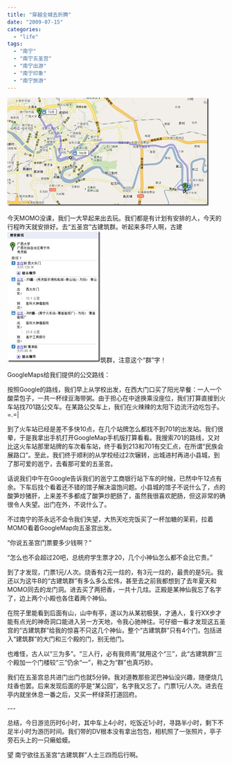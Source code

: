 ```yaml
---
title: "穿越全城去折腾"
date: "2009-07-15"
categories: 
  - "life"
tags: 
  - "南宁"
  - "南宁五圣宫"
  - "南宁出游"
  - "南宁印象"
  - "南宁旅游"
---
```


[![map](images/map_thumb.jpg "map")](http://blog.natt.cc/wp-content/uploads/2009/07/map.jpg)

今天MOMO没课，我们一大早起来出去玩。我们都是有计划有安排的人，今天的行程昨天就安排好。去“五圣宫”古建筑群。听起来多吓人啊，古建[![googlebus](images/googlebus_thumb.jpg "googlebus")](http://blog.natt.cc/wp-content/uploads/2009/07/googlebus.jpg)筑群，注意这个“群”字！

GoogleMaps给我们提供的公交路线：

按照Google的路线，我们早上从学校出发，在西大门口买了阳光早餐：一人一个酸菜包子，一共一杯绿豆海带粥。由于担心在中途换乘没座位，我们打算直接到火车站找701路公交车。在某路公交车上，我们在火辣辣的太阳下边流汗边吃包子。=.=|

到了火车站已经是差不多快10点，在几个站牌怎么都找不到701的出发站。我们很晕，于是我拿出手机打开GoogleMap手机版打算看看。我搜索701的路线，又对比这火车站那里站牌的车次看车站，终于看到213和701有交汇点，在所谓“民族会展路口”。至此，我们终于顺利的从学校经过2次辗转，出城进村再进小县城，到了那可爱的邕宁，去看那可爱的五圣宫。

话说我们中午在Google告诉我们的邕宁工商银行站下车的时候，已然中午12点有余。下车后找个看着还不错的馆子解决温饱问题。小县城的馆子不说什么了，点的酸笋炒猪肝，上来差不多都成了酸笋炒肥肠了，虽然我很喜欢肥肠，但这非常的确很令人失望。出门在外，不说什么了。

不过南宁的茶永远不会令我们失望，大热天吃完饭买了一杯加糖的茉莉，拉着MOMO看着GoogleMap向五圣宫出发。

“你说五圣宫门票要多少钱啊？”

“怎么也不会超过20吧，总统府学生票才20，几个小神仙怎么都不会比它贵。”

到了才发现，门票1元/人次。烧香有2元一炷的，有3元一炷的，最贵的是5元。我还以为这牛B的“古建筑群”有多么多么宏伟，甚至去之前我都想到了去年夏天和MOMO同去的龙门洞。进去买了两把香，一共十几炷。正殿是某神仙我忘了名字了，边上两个小殿也各住着两个神仙。

在院子里能看到后面有山，山中有亭，遂以为从某初极狭，才通人，复行XX步才能有点光的神奇洞口能进入另一方天地，令我心驰神往。可仔细一看才发现这五圣宫的“古建筑群”给我的惊喜不只这几个神仙，整个“古建筑群”只有4个门，包括进入“建筑群”的大门和三个殿的门，别无他门。

也难怪，古人以“三为多”。“三人行，必有我师焉”就用这个“三”，此“古建筑群”三个殿加一个门楼较“三”仍余“一”，称之为“群”也真巧妙。

我们在五圣宫总共进门出门也就5分钟。我对道教那些泥巴神仙没兴趣，随便烧几炷香也罢。后来发现后面的亭是“某公园”，名字我又忘了。门票1元/人次。进去在亭内就坐休息一番之后，又买一杯绿茶打道回府。

\---

总结，今日游览历时6小时，其中车上4小时，吃饭近1小时，寻路半小时，剩下不足半小时为游历时间。我们带的DV根本没有拿出包包，相机照了一张照片，亭子旁石头上的一只癞蛤蟆。

望 南宁欲往五圣宫“古建筑群”人士三四而后行啊。
